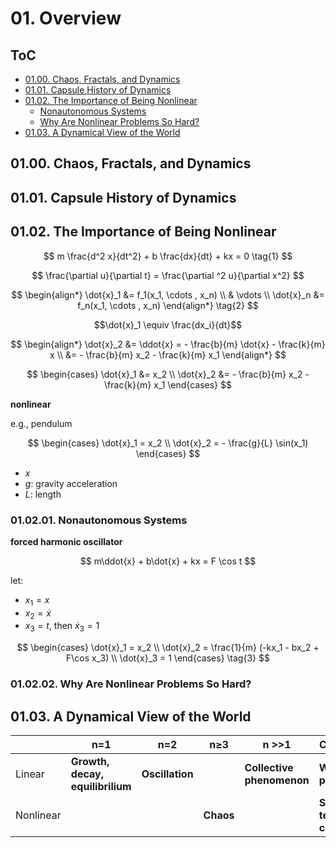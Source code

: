 <!--
Filename: 	note.md
Project: 	/Users/shume/Developer/NLDC/01
Author: 	shumez <https://github.com/shumez>
Created: 	2019-04-29 19:27:6
Modified: 	2019-04-29 19:37:54
-----
Copyright (c) 2019 shumez
-->

# 01. Overview

## ToC

* [01.00. Chaos, Fractals, and Dynamics](#1.0-Chaos,-Fractals,-and-Dynamics)
* [01.01. Capsule History of Dynamics](#1.1-Capsule-History-of-Dynamics)
* [01.02. The Importance of Being Nonlinear](#1.2-The-Importance-of-Being-Nonlinear)
    * [Nonautonomous Systems](#Nonautonomous-Systems)
    * [Why Are Nonlinear Problems So Hard?](#Why-Are-Nonlinear-Problems-So-Hard?)
* [01.03. A Dynamical View of the World](#0103-A-Dynamical-View-of-the-World)


## 01.00. Chaos, Fractals, and Dynamics


## 01.01. Capsule History of Dynamics


## 01.02. The Importance of Being Nonlinear

$$ m \frac{d^2 x}{dt^2} + b \frac{dx}{dt} + kx = 0 \tag{1} $$

$$ \frac{\partial u}{\partial t} = \frac{\partial ^2 u}{\partial x^2} $$

$$
    \begin{align*}
        \dot{x}_1 &= f_1(x_1, \cdots , x_n) \\
        & \vdots \\
        \dot{x}_n &= f_n(x_1, \cdots , x_n)
    \end{align*}
    \tag{2}
$$

$$\dot{x}_1 \equiv \frac{dx_i}{dt}$$

$$
    \begin{align*}
        \dot{x}_2 
        &= \ddot{x} = - \frac{b}{m} \dot{x} - \frac{k}{m} x \\
        &= - \frac{b}{m} x_2 - \frac{k}{m} x_1
    \end{align*}
$$


$$
    \begin{cases}
        \dot{x}_1 &= x_2 \\
        \dot{x}_2 &= - \frac{b}{m} x_2 - \frac{k}{m} x_1
    \end{cases}
$$

**nonlinear**

e.g., pendulum

$$
    \begin{cases}
        \dot{x}_1 = x_2 \\
        \dot{x}_2 = - \frac{g}{L} \sin(x_1)
    \end{cases}
$$

- $x$
- $g$: gravity acceleration
- $L$: length


### 01.02.01. Nonautonomous Systems

**forced harmonic oscillator**

$$ m\ddot{x} + b\dot{x} + kx = F \cos t $$

let:
- $x_1 = x$
- $x_2 = \dot{x}$
- $x_3 = t$, then $\dot{x}_3 = 1$

$$
    \begin{cases}
        \dot{x}_1 = x_2 \\
        \dot{x}_2 = \frac{1}{m} (-kx_1 - bx_2 + F\cos x_3) \\
        \dot{x}_3 = 1
    \end{cases}
    \tag{3}
$$


### 01.02.02. Why Are Nonlinear Problems So Hard?


## 01.03. A Dynamical View of the World


|           | n=1 | n=2 | n≥3 | n >>1 | Continuum |
|-----------|-----|-----|-----|-------|-----------|
| Linear    | **Growth, decay, equilibrilium** | **Oscillation** | | **Collective phenomenon** | **Waves & pattern** |
| Nonlinear |     |     | **Chaos** | | **Spatio-temporal complexity** |


##

<!-- ref -->

<!-- fig -->

<!-- <style type="text/css">
	img{width: 51%; float: right;}
</style> -->